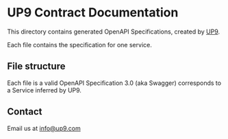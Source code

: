 # UP9 Contract Documentation

This directory contains generated OpenAPI Specifications, created by [UP9](https://up9.com).

Each file contains the specification for one service.

## File structure
Each file is a valid OpenAPI Specification 3.0 (aka Swagger) corresponds to a Service inferred by UP9.

## Contact
Email us at info@up9.com
